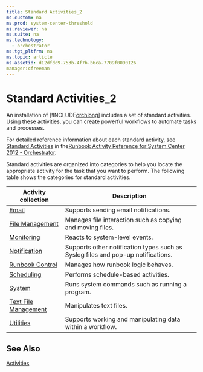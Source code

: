 ```yaml
---
title: Standard Activities_2
ms.custom: na
ms.prod: system-center-threshold
ms.reviewer: na
ms.suite: na
ms.technology: 
  - orchestrator
ms.tgt_pltfrm: na
ms.topic: article
ms.assetid: d12dfdd9-753b-4f7b-b6ca-7709f0090126
manager:cfreeman
---
```

# Standard Activities_2
An installation of [!INCLUDE[orchlong](../../orch/deploy/includes/orchlong_md.md)] includes a set of standard activities. Using these activities, you can create powerful workflows to automate tasks and processes.  
  
For detailed reference information about each standard activity, see [Standard Activities](../../orch/reference/Standard-Activities.md) in the[Runbook Activity Reference for System Center 2012 - Orchestrator](../../orch/reference/Runbook-Activity-Reference-for-System-Center-2012---Orchestrator.md).  
  
Standard activities are organized into categories to help you locate the appropriate activity for the task that you want to perform. The following table shows the categories for standard activities.  
  
|Activity collection|Description|  
|-----------------------|---------------|  
|[Email](../../orch/reference/Email.md)|Supports sending email notifications.|  
|[File Management](../../orch/reference/File-Management.md)|Manages file interaction such as copying and moving files.|  
|[Monitoring](../../orch/reference/Monitoring.md)|Reacts to system\-level events.|  
|[Notification](../../orch/reference/Notification.md)|Supports other notification types such as Syslog files and pop\-up notifications.|  
|[Runbook Control](../../orch/reference/Runbook-Control.md)|Manages how runbook logic behaves.|  
|[Scheduling](../../orch/reference/Scheduling.md)|Performs schedule\-based activities.|  
|[System](../../orch/reference/System.md)|Runs system commands such as running a program.|  
|[Text File Management](../../orch/reference/Text-File-Management.md)|Manipulates text files.|  
|[Utilities](../../orch/reference/Utilities.md)|Supports working and manipulating data within a workflow.|  
  
## See Also  
[Activities](../../orch/manage/Activities.md)  
  
